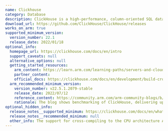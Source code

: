 ```yaml
---
name: Clickhouse
category: Database
description: ClickHouse is a high-performance, column-oriented SQL database management system (DBMS) for online analytical processing (OLAP).
download_url: https://github.com/ClickHouse/ClickHouse/releases
works_on_arm: true
supported_minimum_version:
  version_number: 22.1
  release_date: 2022/01/18
optional_info:
  homepage_url: https://clickhouse.com/docs/en/intro
  support_caveats: null
  alternative_options: null
  getting_started_resources:
    arm_content: https://learn.arm.com/learning-paths/servers-and-cloud-computing/clickhouse/
    partner_content:
    official_docs: https://clickhouse.com/docs/en/development/build-cross-arm
  arm_recommended_minimum_version:
    version_number: v22.5.1.2079-stable
    release_date: 2022/07/12
    reference_content: https://community.arm.com/arm-community-blogs/b/servers-and-cloud-computing-blog/posts/improve-clickhouse-performance-up-to-26-by-using-aws-graviton3
    rationale: The blog shows benchmarking of ClickHouse, delivering up to 26% improvements by using AWS Graviton3 vs other architectures.
optional_hidden_info:
  release_notes__supported_minimum: https://clickhouse.com/docs/en/whats-new/changelog/2022#buildtestingpackaging-improvement-11
  release_notes__recommended_minimum: null
  other_info: The support for cross-compiling to the CPU architecture AARCH64 was added in version 19.17.4.11, as mentioned [here](https://clickhouse.com/docs/en/whats-new/changelog/2019#buildtestingpackaging-improvement). However, ARM64 binaries are released at GitHub releases from version v22.3.7.28-lts onwards. Kindly refer [here](https://github.com/ClickHouse/ClickHouse/releases/tag/v22.3.7.28-lts). Also, on the official clickhouse website, it's mentioned in the changelogs of v22.1 that this version adds packages, functional tests and Docker builds for AArch64. Kindly refer [here](https://clickhouse.com/docs/en/whats-new/changelog/2022#buildtestingpackaging-improvement-11).
---
```

